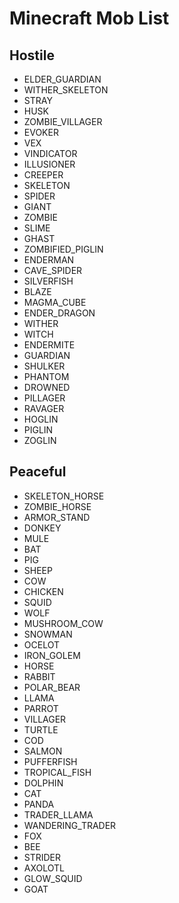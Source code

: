 # Minecraft Mob List

## Hostile
- ELDER_GUARDIAN
- WITHER_SKELETON
- STRAY
- HUSK
- ZOMBIE_VILLAGER
- EVOKER
- VEX
- VINDICATOR
- ILLUSIONER
- CREEPER
- SKELETON
- SPIDER
- GIANT
- ZOMBIE
- SLIME
- GHAST
- ZOMBIFIED_PIGLIN
- ENDERMAN
- CAVE_SPIDER
- SILVERFISH
- BLAZE
- MAGMA_CUBE
- ENDER_DRAGON
- WITHER
- WITCH
- ENDERMITE
- GUARDIAN
- SHULKER
- PHANTOM
- DROWNED
- PILLAGER
- RAVAGER
- HOGLIN
- PIGLIN
- ZOGLIN

## Peaceful
- SKELETON_HORSE
- ZOMBIE_HORSE
- ARMOR_STAND
- DONKEY
- MULE
- BAT
- PIG
- SHEEP
- COW
- CHICKEN
- SQUID
- WOLF
- MUSHROOM_COW
- SNOWMAN
- OCELOT
- IRON_GOLEM
- HORSE
- RABBIT
- POLAR_BEAR
- LLAMA
- PARROT
- VILLAGER
- TURTLE
- COD
- SALMON
- PUFFERFISH
- TROPICAL_FISH
- DOLPHIN
- CAT
- PANDA
- TRADER_LLAMA
- WANDERING_TRADER
- FOX
- BEE
- STRIDER
- AXOLOTL
- GLOW_SQUID
- GOAT
